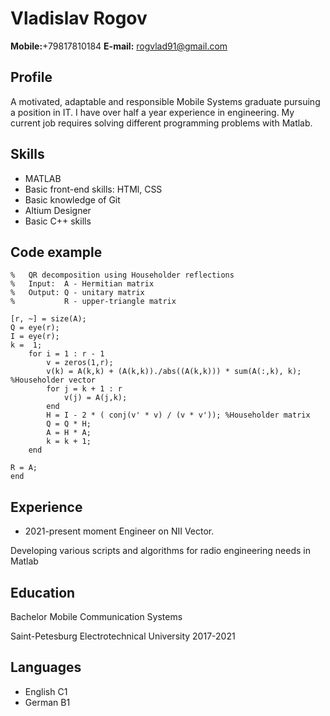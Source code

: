 # Vladislav Rogov
**Mobile:**+79817810184 **E-mail:** rogvlad91@gmail.com
## Profile
A motivated, adaptable and responsible Mobile Systems graduate pursuing a position in IT. I have over half a year experience in engineering. My current job requires solving different programming problems with Matlab.
## Skills
* MATLAB 
* Basic front-end skills: HTMl, CSS
* Basic knowledge of Git 
* Altium Designer 
* Basic C++ skills
## Code example
```function [Q, R] = QR_house(A)
%   QR decomposition using Householder reflections
%   Input:  A - Hermitian matrix
%   Output: Q - unitary matrix
%           R - upper-triangle matrix
 
[r, ~] = size(A); 
Q = eye(r);
I = eye(r);
k =  1;
    for i = 1 : r - 1    
        v = zeros(1,r);
        v(k) = A(k,k) + (A(k,k))./abs((A(k,k))) * sum(A(:,k), k); %Householder vector
        for j = k + 1 : r
            v(j) = A(j,k);
        end
        H = I - 2 * ( conj(v' * v) / (v * v')); %Householder matrix
        Q = Q * H;
        A = H * A;
        k = k + 1;
    end
 
R = A;
end
```
## Experience 
* 2021-present moment Engineer on NII Vector.
 
 Developing various scripts and algorithms for radio engineering needs in Matlab
## Education 
Bachelor Mobile Communication Systems 

Saint-Petesburg Electrotechnical University 
2017-2021
## Languages 
* English C1
* German B1